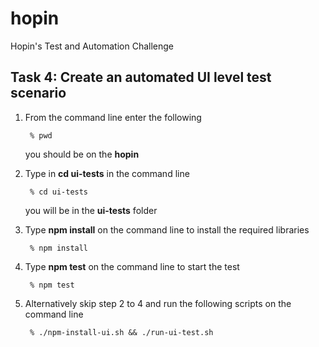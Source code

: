 # hopin
Hopin's Test and Automation Challenge

## Task 4: Create an automated UI level test scenario ##
1) From the command line enter the following

        % pwd

    you should be on the **hopin**

2) Type in **cd ui-tests** in the command line

        % cd ui-tests
    you will be in the **ui-tests** folder

3) Type **npm install** on the command line to install the required libraries

        % npm install

4) Type **npm test** on the command line to start the test

        % npm test

5) Alternatively skip step 2 to 4 and run the following scripts on the command line

        % ./npm-install-ui.sh && ./run-ui-test.sh                 